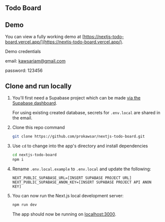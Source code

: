 ## Todo Board

## Demo

You can view a fully working demo at [https://nextjs-todo-board.vercel.app/](https://nextjs-todo-board.vercel.app/).

Demo credentials

email: kawsariam@gmail.com

password: 123456

## Clone and run locally

1. You'll first need a Supabase project which can be made [via the Supabase dashboard](https://database.new).

   For using existing created database, secrets for `.env.local` are shared in the email.

3. Clone this repo command

   ```bash
   git clone https://github.com/prokawsar/nextjs-todo-board.git
   ```

4. Use `cd` to change into the app's directory and install dependencies

   ```bash
   cd nextjs-todo-board
   npm i
   ```

5. Rename `.env.local.example` to `.env.local` and update the following:

   ```
   NEXT_PUBLIC_SUPABASE_URL=[INSERT SUPABASE PROJECT URL]
   NEXT_PUBLIC_SUPABASE_ANON_KEY=[INSERT SUPABASE PROJECT API ANON KEY]
   ```


6. You can now run the Next.js local development server:

   ```bash
   npm run dev
   ```

   The app should now be running on [localhost:3000](http://localhost:3000/).

